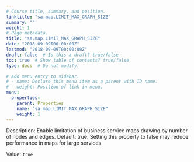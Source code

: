 ```yaml
---
# Course title, summary, and position.
linktitle: "sa.map.LIMIT_MAX_GRAPH_SIZE"
summary: ""
weight: 1
# Page metadata.
title: "sa.map.LIMIT_MAX_GRAPH_SIZE"
date: "2018-09-09T00:00:00Z"
lastmod: "2018-09-09T00:00:00Z"
draft: false  # Is this a draft? true/false
toc: true  # Show table of contents? true/false
type: docs  # Do not modify.

# Add menu entry to sidebar.
# - name: Declare this menu item as a parent with ID name.
# - weight: Position of link in menu.
menu:
  properties:
    parent: Properties
    name: "sa.map.LIMIT_MAX_GRAPH_SIZE"
    weight: 1
---
```


Description: Enable limitation of business service maps drawing by number of nodes and edges.
Default: true.
Setting this property to false may reduce performance in maps for large services.


Value: `true`